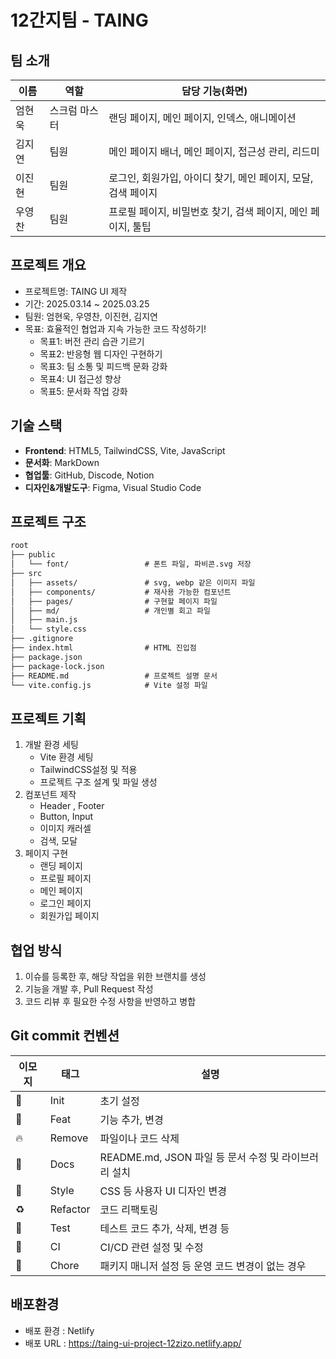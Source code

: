 # **12간지**팀 - TAING

## 팀 소개

| **이름** | **역할** | **담당 기능(화면)** |
| --- | --- | --- |
| 엄현욱 | 스크럼 마스터 | 랜딩 페이지, 메인 페이지, 인덱스, 애니메이션 |
| 김지연 | 팀원 | 메인 페이지 배너, 메인 페이지, 접근성 관리, 리드미 |
| 이진현 | 팀원 | 로그인, 회원가입, 아이디 찾기, 메인 페이지, 모달, 검색 페이지 |
| 우영찬 | 팀원 | 프로필 페이지, 비밀번호 찾기, 검색 페이지, 메인 페이지, 툴팁 |

## 프로젝트 개요

- 프로젝트명: TAING UI 제작
- 기간: 2025.03.14 ~ 2025.03.25
- 팀원: 엄현욱, 우영찬, 이진현, 김지연
- 목표: 효율적인 협업과 지속 가능한 코드 작성하기!
    - 목표1: 버전 관리 습관 기르기
    - 목표2: 반응형 웹 디자인 구현하기
    - 목표3: 팀 소통 및 피드백 문화 강화
    - 목표4: UI 접근성 향상
    - 목표5: 문서화 작업 강화

## 기술 스택

- **Frontend**: HTML5, TailwindCSS, Vite, JavaScript
- **문서화**: MarkDown
- **협업툴**: GitHub, Discode, Notion
- **디자인&개발도구**: Figma, Visual Studio Code

## 프로젝트 구조

```html
root
├── public
│   └── font/                 # 폰트 파일, 파비콘.svg 저장
├── src
│   ├── assets/               # svg, webp 같은 이미지 파일
│   ├── components/           # 재사용 가능한 컴포넌트
│   ├── pages/                # 구현할 페이지 파일
│   ├── md/                   # 개인별 회고 파일
│   ├── main.js               
│   └── style.css             
├── .gitignore               
├── index.html                # HTML 진입점
├── package.json              
├── package-lock.json        
├── README.md                 # 프로젝트 설명 문서
└── vite.config.js            # Vite 설정 파일
```

## 프로젝트 기획

1. 개발 환경 세팅
    - Vite 환경 세팅
    - TailwindCSS설정 및 적용
    - 프로젝트 구조 설계 및 파일 생성
2. 컴포넌트 제작
    - Header , Footer
    - Button, Input
    - 이미지 캐러셀
    - 검색, 모달
3. 페이지 구현
    - 랜딩 페이지
    - 프로필 페이지
    - 메인 페이지
    - 로그인 페이지
    - 회원가입 페이지

## 협업 방식

1. 이슈를 등록한 후, 해당 작업을 위한 브랜치를 생성
2. 기능을 개발 후, Pull Request 작성
3. 코드 리뷰 후 필요한 수정 사항을 반영하고 병합

## Git commit 컨벤션

| 이모지 | 태그 | 설명 |
| --- | --- | --- |
| 🎉 | Init | 초기 설정 |
| 🎨 | Feat | 기능 추가, 변경 |
| 🔥 | Remove | 파일이나 코드 삭제 |
| 📝 | Docs | README.md, JSON 파일 등 문서 수정 및 라이브러리 설치 |
| 💄 | Style | CSS 등 사용자 UI 디자인 변경 |
| ♻️ | Refactor | 코드 리팩토링 |
| 🧪 | Test | 테스트 코드 추가, 삭제, 변경 등 |
| 🐎 | CI | CI/CD 관련 설정 및 수정 |
| 🐳 | Chore | 패키지 매니저 설정 등 운영 코드 변경이 없는 경우 |

## 배포환경

- 배포 환경 : Netlify
- 배포 URL : https://taing-ui-project-12zizo.netlify.app/
